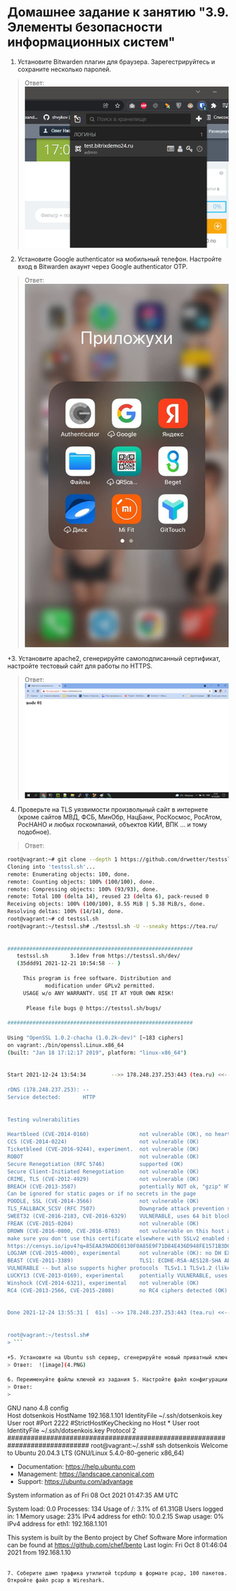 # Домашнее задание к занятию "3.9. Элементы безопасности информационных систем"

1. Установите Bitwarden плагин для браузера. Зарегестрируйтесь и сохраните несколько паролей.
> Ответ: ![image](1.PNG)

2. Установите Google authenticator на мобильный телефон. Настройте вход в Bitwarden акаунт через Google authenticator OTP.
> Ответ:  ![image](2.jpg)

+3. Установите apache2, сгенерируйте самоподписанный сертификат, настройте тестовый сайт для работы по HTTPS.
> Ответ:  ![image](3.PNG)


4. Проверьте на TLS уязвимости произвольный сайт в интернете (кроме сайтов МВД, ФСБ, МинОбр, НацБанк, РосКосмос, РосАтом, РосНАНО и любых госкомпаний, объектов КИИ, ВПК ... и тому подобное).
> Ответ: 

 ```bash
root@vagrant:~# git clone --depth 1 https://github.com/drwetter/testssl.sh.git
Cloning into 'testssl.sh'...
remote: Enumerating objects: 100, done.
remote: Counting objects: 100% (100/100), done.
remote: Compressing objects: 100% (93/93), done.
remote: Total 100 (delta 14), reused 23 (delta 6), pack-reused 0
Receiving objects: 100% (100/100), 8.55 MiB | 5.38 MiB/s, done.
Resolving deltas: 100% (14/14), done.
root@vagrant:~# cd testssl.sh
root@vagrant:~/testssl.sh# ./testssl.sh -U --sneaky https://tea.ru/


###########################################################
    testssl.sh       3.1dev from https://testssl.sh/dev/
    (35ddd91 2021-12-21 10:54:58 -- )

      This program is free software. Distribution and
             modification under GPLv2 permitted.
      USAGE w/o ANY WARRANTY. USE IT AT YOUR OWN RISK!

       Please file bugs @ https://testssl.sh/bugs/

###########################################################

Using "OpenSSL 1.0.2-chacha (1.0.2k-dev)" [~183 ciphers]
on vagrant:./bin/openssl.Linux.x86_64
(built: "Jan 18 17:12:17 2019", platform: "linux-x86_64")


Start 2021-12-24 13:54:34        -->> 178.248.237.253:443 (tea.ru) <<--

rDNS (178.248.237.253): --
Service detected:       HTTP


Testing vulnerabilities

Heartbleed (CVE-2014-0160)                not vulnerable (OK), no heartbeat extension
CCS (CVE-2014-0224)                       not vulnerable (OK)
Ticketbleed (CVE-2016-9244), experiment.  not vulnerable (OK)
ROBOT                                     not vulnerable (OK)
Secure Renegotiation (RFC 5746)           supported (OK)
Secure Client-Initiated Renegotiation     not vulnerable (OK)
CRIME, TLS (CVE-2012-4929)                not vulnerable (OK)
BREACH (CVE-2013-3587)                    potentially NOT ok, "gzip" HTTP compression detected. - only supplied "/" tested
Can be ignored for static pages or if no secrets in the page
POODLE, SSL (CVE-2014-3566)               not vulnerable (OK)
TLS_FALLBACK_SCSV (RFC 7507)              Downgrade attack prevention supported (OK)
SWEET32 (CVE-2016-2183, CVE-2016-6329)    VULNERABLE, uses 64 bit block ciphers
FREAK (CVE-2015-0204)                     not vulnerable (OK)
DROWN (CVE-2016-0800, CVE-2016-0703)      not vulnerable on this host and port (OK)
make sure you don't use this certificate elsewhere with SSLv2 enabled services
https://censys.io/ipv4?q=85EAA39ADDE0130F0A85E9F71D84E436D948FE1571B3DCE2BB8446584F90ACCF could help you to find out
LOGJAM (CVE-2015-4000), experimental      not vulnerable (OK): no DH EXPORT ciphers, no DH key detected with <= TLS 1.2
BEAST (CVE-2011-3389)                     TLS1: ECDHE-RSA-AES128-SHA AES128-SHA DES-CBC3-SHA
VULNERABLE -- but also supports higher protocols  TLSv1.1 TLSv1.2 (likely mitigated)
LUCKY13 (CVE-2013-0169), experimental     potentially VULNERABLE, uses cipher block chaining (CBC) ciphers with TLS. Check patches
Winshock (CVE-2014-6321), experimental    not vulnerable (OK)
RC4 (CVE-2013-2566, CVE-2015-2808)        no RC4 ciphers detected (OK)


Done 2021-12-24 13:55:31 [  61s] -->> 178.248.237.253:443 (tea.ru) <<--


root@vagrant:~/testssl.sh#
> ```

+5. Установите на Ubuntu ssh сервер, сгенерируйте новый приватный ключ. Скопируйте свой публичный ключ на другой сервер. Подключитесь к серверу по SSH-ключу.
> Ответ:  ![image](4.PNG)

6. Переименуйте файлы ключей из задания 5. Настройте файл конфигурации SSH клиента, так чтобы вход на удаленный сервер осуществлялся по имени сервера.
> Ответ:
>
```
  GNU nano 4.8                         config                                    
Host dotsenkois
  HostName 192.168.1.101
  IdentityFile ~/.ssh/dotsenkois.key
  User root
  #Port 2222
  #StrictHostKeyChecking no
Host *
    User root
    IdentityFile ~/.ssh/dotsenkois.key
    Protocol 2
#############################################################################
root@vagrant:~/.ssh# ssh dotsenkois
Welcome to Ubuntu 20.04.3 LTS (GNU/Linux 5.4.0-80-generic x86_64)

 * Documentation:  https://help.ubuntu.com
 * Management:     https://landscape.canonical.com
 * Support:        https://ubuntu.com/advantage

  System information as of Fri 08 Oct 2021 01:47:35 AM UTC

  System load:  0.0               Processes:             134
  Usage of /:   3.1% of 61.31GB   Users logged in:       1
  Memory usage: 23%               IPv4 address for eth0: 10.0.2.15
  Swap usage:   0%                IPv4 address for eth1: 192.168.1.101


This system is built by the Bento project by Chef Software
More information can be found at https://github.com/chef/bento
Last login: Fri Oct  8 01:46:04 2021 from 192.168.1.10
```

7. Соберите дамп трафика утилитой tcpdump в формате pcap, 100 пакетов. Откройте файл pcap в Wireshark.
